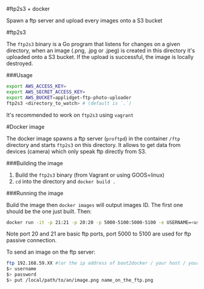 #ftp2s3 + docker

Spawn a ftp server and upload every images onto a S3 bucket

#ftp2s3

The `ftp2s3` binary is a Go program that listens for changes on a given directory, when an image (.png, .jpg or .jpeg) is created in this directory it's uploaded onto a S3 bucket. If the upload is successful, the image is locally destroyed.

###Usage

````bash
export AWS_ACCESS_KEY=
export AWS_SECRET_ACCESS_KEY=
export AWS_BUCKET=applidget-ftp-photo-uploader
ftp2s3 <directory_to_watch> # (default is `.`)
````

It's recommended to work on `ftp2s3` using `vagrant`

#Docker image

The docker image spawns a ftp server (`proftpd`) in the container `/ftp` directory and starts `ftp2s3` on this directory. It allows to get data from devices (camera) which only speak ftp directly from S3. 

###Building the image

1. Build the `ftp2s3` binary (from Vagrant or using GOOS=linux)
2. `cd` into the directory and `docker build .`

###Running the image

Build the image then `docker images` will output images ID. The first one should be the one just built. Then:

````bash
docker run -it -p 21:21 -p 20:20 -p 5000-5100:5000-5100 -e USERNAME=<username> -e PASSWORD=<password> -e AWS_SECRET_ACCESS_KEY=<secret_key> -e AWS_ACCESS_KEY=<access_key> -e AWS_BUCKET=<bucket_name> <image_id>
````

Note port 20 and 21 are basic ftp ports, port 5000 to 5100 are used for ftp passive connection.

To send an image on the ftp server:

````bash
ftp 192.168.59.XX #(or the ip address of boot2docker / your host / your VM )
$> username
$> password
$> put /local/path/to/an/image.png name_on_the_ftp.png
````


 